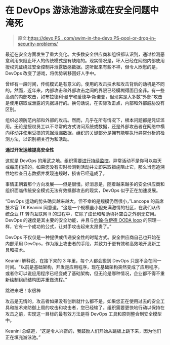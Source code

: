 # 在 DevOps 游泳池游泳或在安全问题中淹死

> 原文:[https://devo PS . com/swim-in-the-devo PS-pool-or-drop-in-security-problems/](https://devops.com/swim-in-the-devops-pool-or-drown-in-security-problems/)

最近在安全方面发生了重大变化。大多数安全供应商和组织都认识到，通过检测恶意利用来阻止坏人的传统模式是有缺陷的。现实情况是，坏人已经在网络内部使用授权凭证绕过安全控制并泄露敏感数据。这听起来有些不祥，但令人欣慰的是，DevOps 改变了游戏，将优势转移回好人手中。

曾经有一段时间，传统模式是有意义的。使用的攻击技术和攻击背后的动机是不同的。然而，近年来，内部攻击和外部攻击之间的界限已经模糊得面目全非。有一些高调的内部攻击，如布拉德利·曼宁和爱德华·斯诺登，但现实是大多数“外部”攻击是使用窃取或泄露的凭据进行的。换句话说，在实际攻击点，内部和外部威胁没有区别。

组织必须防范内部和外部的攻击。然而，几乎在所有情况下，根本问题都是凭证滥用。无论是授权员工以不寻常的方式访问系统或数据，还是外部攻击者在网络中横向移动并使用受损的凭据泄漏数据，组织的关键部分是拥有能够执行异常分析的检测方法，以识别相关行为和活动。

**通过开发运维提高安全性**

这就是 DevOps 的用武之地。组织需要[进行持续监控](https://devops.com/2015/04/22/the-continuous-continuousness-of-devops/)。异常活动不是你可以每天或每周扫描的。如果您没有实时检测到活动并立即采取措施阻止它，那么当您追溯性地检查日志数据并发现违规时，损害已经造成了。

事情正朝着那个方向发展——但是很慢。好消息是，随着越来越多的安全供应商和组织面临传统安全模式无法有效抵御攻击的现实，DevOps 似乎正在加速发展。

“DevOps 运动的势头确实越来越大，但不幸的是规模仍然很小，”Lancope 的首席技术官 TK Keanini 同意道。“这是一个规模虽小但充满激情的社区，在我们从传统企业 IT 转向互联网 It 的过程中，它除了成长和帮助填补空白之外别无它用。DevOps 的速度是其主要的安全功能，并且与[约翰·伯伊德 OODA loop](https://devops.com/2014/04/28/embracing-culture-continuous-incident-response/) 的原理一样，它有一个成功的公式，让对手攻击起来太昂贵了。”

DevOps 不仅仅是一种提供或传递安全性的时髦方式。安全供应商自己也开始在内部采用 DevOps，作为跟上攻击者的手段，并致力于更有效和高效地开发新工具和技术。

Keanini 解释说，在接下来的 3 年里，每个人都会搬到 DevOps 只是不会在同一时间。“以前是基础架构，开发是应用程序，现在基础架构突然变成了应用程序，或者你可以说应用程序已经变成了基础架构，但无论是哪种情况，企业都不得不重新绘制组织结构图并重做流程。”

跳进来吧！水很棒

攻击是无情的，攻击者如果没有创新就什么都不是。如果您正在使用过去的安全工具和技术来防御上周的攻击和攻击者，您已经输了。组织需要更快地行动以保持在攻击之前，实现这一目标的最有效方法是将 DevOps 工具和原则整合到安全模型中。

Keanini 总结道，“这是令人兴奋的，我鼓励人们开始从跳板上跳下来，因为他们正在填充游泳池。”
